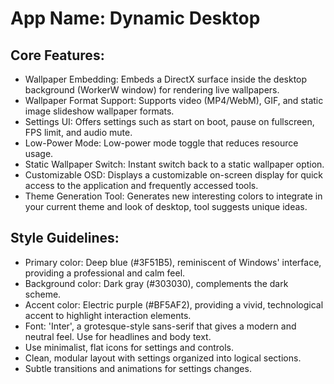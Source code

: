 # **App Name**: Dynamic Desktop

## Core Features:

- Wallpaper Embedding: Embeds a DirectX surface inside the desktop background (WorkerW window) for rendering live wallpapers.
- Wallpaper Format Support: Supports video (MP4/WebM), GIF, and static image slideshow wallpaper formats.
- Settings UI: Offers settings such as start on boot, pause on fullscreen, FPS limit, and audio mute.
- Low-Power Mode: Low-power mode toggle that reduces resource usage.
- Static Wallpaper Switch: Instant switch back to a static wallpaper option.
- Customizable OSD: Displays a customizable on-screen display for quick access to the application and frequently accessed tools.
- Theme Generation Tool: Generates new interesting colors to integrate in your current theme and look of desktop, tool suggests unique ideas.

## Style Guidelines:

- Primary color: Deep blue (#3F51B5), reminiscent of Windows' interface, providing a professional and calm feel.
- Background color: Dark gray (#303030), complements the dark scheme.
- Accent color: Electric purple (#BF5AF2), providing a vivid, technological accent to highlight interaction elements.
- Font: 'Inter', a grotesque-style sans-serif that gives a modern and neutral feel. Use for headlines and body text.
- Use minimalist, flat icons for settings and controls.
- Clean, modular layout with settings organized into logical sections.
- Subtle transitions and animations for settings changes.